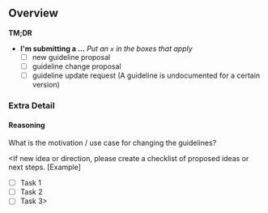 ## Overview
**TM;DR**

* **I'm submitting a ...**
_Put an `x` in the boxes that apply_
  - [ ] new guideline proposal
  - [ ] guideline change proposal
  - [ ] guideline update request (A guideline is undocumented for a certain version)

<One to two sentence description of the issue you are encountering or trying to solve>

### Extra Detail

#### Reasoning
What is the motivation / use case for changing the guidelines?

<If new idea or direction, please create a checklist of proposed ideas or next steps.
[Example]
- [ ] Task 1
- [ ] Task 2
- [ ] Task 3>